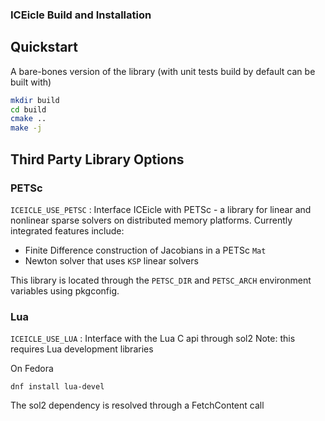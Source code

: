 ### ICEicle Build and Installation
## Quickstart
A bare-bones version of the library (with unit tests build by default can be built with)
```bash
mkdir build 
cd build 
cmake .. 
make -j
```

## Third Party Library Options
### PETSc
`ICEICLE_USE_PETSC` : Interface ICEicle with PETSc - a library for linear and nonlinear sparse solvers on distributed memory platforms. Currently integrated features include:
- Finite Difference construction of Jacobians in a PETSc `Mat`
- Newton solver that uses `KSP` linear solvers

This library is located through the `PETSC_DIR` and `PETSC_ARCH` environment variables using pkgconfig.

### Lua 
`ICEICLE_USE_LUA` : Interface with the Lua C api through sol2
Note: this requires Lua development libraries


On Fedora
```
dnf install lua-devel
```

The sol2 dependency is resolved through a FetchContent call

